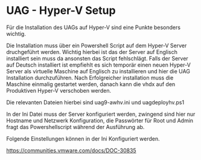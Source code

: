 # UAG - Hyper-V Setup

Für die Installation des UAGs auf Hyper-V sind eine Punkte besonders wichtig.

Die Installation muss über ein Powershell Script auf dem Hyper-V Server druchgeführt werden. Wichtig hierbei ist das der Server auf Englisch installiert sein muss da ansonsten das Script fehlschlägt. Falls der Server auf Deutsch installiert ist empfiehlt es sich temporär einen neuen Hyper-V Server als virtuelle Maschine auf Englisch zu installieren und hier die UAG Installation durchzuführen. Nach Erfolgreicher installation muss die Maschine einmalig gestartet werden, danach kann die vhdx auf den Produktiven Hyper-V verschoben werden.

Die relevanten Dateien hierbei sind uag9-awhv.ini und uagdeployhv.ps1

In der Ini Datei muss der Server konfiguriert werden, zwingend sind hier nur Hostname und Netzwerk Konfiguration, die Passwörter für Root und Admin fragt das Powershellscript während der Ausführung ab.

Folgende Einstellungen können in der Ini Konfiguriert werden.

https://communities.vmware.com/docs/DOC-30835
